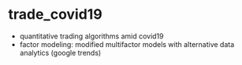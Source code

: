 # trade_covid19
- quantitative trading algorithms amid covid19 
- factor modeling:  modified multifactor models with alternative data analytics (google trends)

